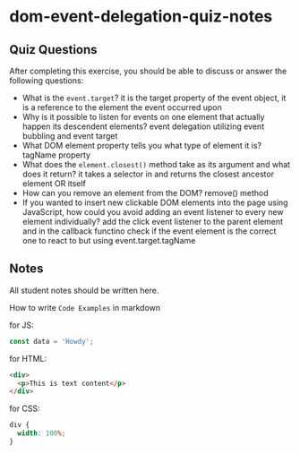 # dom-event-delegation-quiz-notes

## Quiz Questions

After completing this exercise, you should be able to discuss or answer the following questions:

- What is the `event.target`?
  it is the target property of the event object, it is a reference to the element the event occurred upon
- Why is it possible to listen for events on one element that actually happen its descendent elements?
  event delegation utilizing event bubbling and event target
- What DOM element property tells you what type of element it is?
  tagName property
- What does the `element.closest()` method take as its argument and what does it return?
  it takes a selector in and returns the closest ancestor element OR itself
- How can you remove an element from the DOM?
  remove() method
- If you wanted to insert new clickable DOM elements into the page using JavaScript, how could you avoid adding an event listener to every new element individually?
  add the click event listener to the parent element and in the callback functino check if the event element is the correct one to react to but using event.target.tagName

## Notes

All student notes should be written here.

How to write `Code Examples` in markdown

for JS:

```javascript
const data = 'Howdy';
```

for HTML:

```html
<div>
  <p>This is text content</p>
</div>
```

for CSS:

```css
div {
  width: 100%;
}
```
